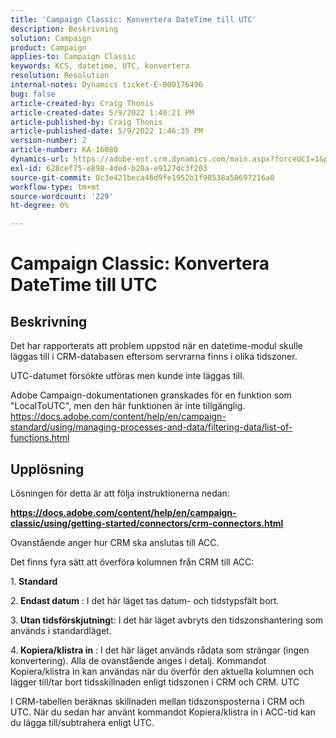 ```yaml
---
title: 'Campaign Classic: Konvertera DateTime till UTC'
description: Beskrivning
solution: Campaign
product: Campaign
applies-to: Campaign Classic
keywords: KCS, datetime, UTC, konvertera
resolution: Resolution
internal-notes: Dynamics ticket-E-000176496
bug: false
article-created-by: Craig Thonis
article-created-date: 5/9/2022 1:40:21 PM
article-published-by: Craig Thonis
article-published-date: 5/9/2022 1:46:35 PM
version-number: 2
article-number: KA-16080
dynamics-url: https://adobe-ent.crm.dynamics.com/main.aspx?forceUCI=1&pagetype=entityrecord&etn=knowledgearticle&id=13f05d8c-9dcf-ec11-a7b5-00224809c196
exl-id: 628cef75-e898-4de4-b20a-e9127dc3f203
source-git-commit: 0c3e421beca46d9fe1952b1f98538a50697216a0
workflow-type: tm+mt
source-wordcount: '229'
ht-degree: 0%

---
```


# Campaign Classic: Konvertera DateTime till UTC

## Beskrivning


Det har rapporterats att problem uppstod när en datetime-modul skulle läggas till i CRM-databasen eftersom servrarna finns i olika tidszoner.

UTC-datumet försökte utföras men kunde inte läggas till.

Adobe Campaign-dokumentationen granskades för en funktion som &quot;LocalToUTC&quot;, men den här funktionen är inte tillgänglig.
https://docs.adobe.com/content/help/en/campaign-standard/using/managing-processes-and-data/filtering-data/list-of-functions.html


## Upplösning


Lösningen för detta är att följa instruktionerna nedan:

<u><b>https://docs.adobe.com/content/help/en/campaign-classic/using/getting-started/connectors/crm-connectors.html </b></u>

Ovanstående anger hur CRM ska anslutas till ACC.

Det finns fyra sätt att överföra kolumnen från CRM till ACC:

1.<b> Standard </b>

2.<b> Endast datum</b> : I det här läget tas datum- och tidstypsfält bort.

3.<b> Utan tidsförskjutning</b>t: I det här läget avbryts den tidszonshantering som används i standardläget.

4.<b> Kopiera/klistra in</b> : I det här läget används rådata som strängar (ingen konvertering). Alla de ovanstående anges i detalj. Kommandot Kopiera/klistra in kan användas när du överför den aktuella kolumnen och lägger till/tar bort tidsskillnaden enligt tidszonen i CRM och CRM. UTC

I CRM-tabellen beräknas skillnaden mellan tidszonsposterna i CRM och UTC. När du sedan har använt kommandot Kopiera/klistra in i ACC-tid kan du lägga till/subtrahera enligt UTC.
